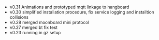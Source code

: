 - v0.31 Animations and prototyped mqtt linkage to hangboard
- v0.30 simplified installation procedure, fix service logging and installtion collisions
- v0.28 merged moonboard mini protocol
- v0.27 merged bt fix test
- v0.23 running in gz setup
